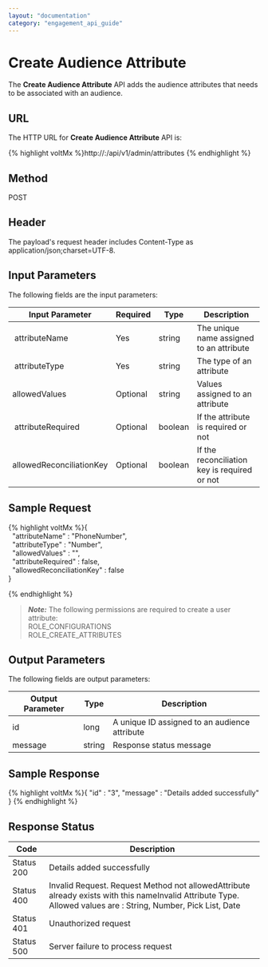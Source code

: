 ```yaml
---
layout: "documentation"
category: "engagement_api_guide"
---
```


# Create Audience Attribute

The **Create Audience Attribute** API adds the audience attributes that needs to be associated with an audience.

## URL

The HTTP URL for **Create Audience Attribute** API is:

{% highlight voltMx %}http://<host>:<port>/api/v1/admin/attributes
{% endhighlight %}

## Method

POST

## Header

The payload's request header includes Content-Type as application/json;charset=UTF-8.

## Input Parameters

The following fields are the input parameters:

| Input Parameter          | Required | Type    | Description                                  |
| ------------------------ | -------- | ------- | -------------------------------------------- |
|  attributeName           | Yes      | string  | The unique name assigned to an attribute     |
|  attributeType           | Yes      | string  | The type of an attribute                     |
| allowedValues            | Optional | string  | Values assigned to an attribute              |
|  attributeRequired       | Optional | boolean | If the attribute is required or not          |
| allowedReconciliationKey | Optional | boolean | If the reconciliation key is required or not |

## Sample Request

{% highlight voltMx %}{  
  "attributeName" : "PhoneNumber",  
  "attributeType" : "Number",  
  "allowedValues" : "",  
  "attributeRequired" : false,  
  "allowedReconciliationKey" : false  
}

{% endhighlight %}

> **_Note:_** The following permissions are required to create a user attribute:  
> ROLE_CONFIGURATIONS  
> ROLE_CREATE_ATTRIBUTES

## Output Parameters

The following fields are output parameters:

| Output Parameter | Type   | Description                                   |
| ---------------- | ------ | --------------------------------------------- |
| id               | long   | A unique ID assigned to an audience attribute |
| message          | string | Response status message                       |

## Sample Response

{% highlight voltMx %}{
"id" : "3",
"message" : "Details added successfully"
}
{% endhighlight %}

## Response Status

| Code       | Description                                                                                                                                                    |
| ---------- | -------------------------------------------------------------------------------------------------------------------------------------------------------------- |
| Status 200 | Details added successfully                                                                                                                                     |
| Status 400 | Invalid Request. Request Method not allowedAttribute already exists with this nameInvalid Attribute Type. Allowed values are : String, Number, Pick List, Date |
| Status 401 | Unauthorized request                                                                                                                                           |
| Status 500 | Server failure to process request                                                                                                                              |
